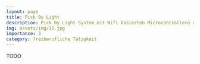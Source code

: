 ```yaml
---
layout: page
title: Pick By Light
description: Pick By Light System mit Wifi basierten Microcontrollern und Electron App zur Auftragsverwaltung
img: assets/img/12.jpg
importance: 3
category: freiberufliche Tätigkeit
---
```


TODO